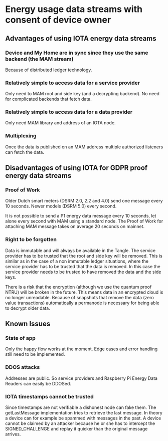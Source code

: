 # Energy usage data streams with consent of device owner


## Advantages of using IOTA energy data streams

### Device and My Home are in sync since they use the same backend (the MAM stream)
Because of distributed ledger technology.

### Relatively simple to access data for a service provider
Only need to MAM root and side key (and a decrypting backend). No need for complicated backends that fetch data.

### Relatively simple to access data for a data provider
Only need MAM library and address of an IOTA node.

### Multiplexing
Once the data is published on an MAM address multiple authorized listeners can fetch the data.

## Disadvantages of using IOTA for GDPR proof energy data streams

### Proof of Work
Older Dutch smart meters (DSRM 2.0, 2.2 and 4.0) send one message every 10 seconds. Newer models (DSRM 5.0) every second.

It is not possible to send a P1 energy data message every 10 seconds, let alone every second with MAM using a standard node. The Proof of Work for attaching MAM message takes on average 20 seconds on mainnet.

### Right to be forgotten
Data is immutable and will always be available in the Tangle. The service provider has to be trusted that the root and side key will be removed. This is similar as in the case of a non immutable ledger situations, where the service provider has to be trusted that the data is removed. In this case the service provider needs to be trusted to have removed the data and the side keys.

There is a risk that the encryption (although we use the quantum proof NTRU) will be broken in the future. This means data in an encrypted cloud is no longer unreadable. Because of snapshots that remove the data (zero value transactions) automatically a permanode is necessary for being able to decrypt older data.

## Known Issues

### State of app
Only the happy flow works at the moment. Edge cases and error handling still need to be implemented.

### DDOS attacks
Addresses are public. So service providers and Raspberry Pi Energy Data Readers can easily be DDOSed.

### IOTA timestamps cannot be trusted
Since timestamps are not verifiable a dishonest node can fake them. The getLastMessage implementation tries to retrieve the last message. In theory a device can for example be spammed with messages in the past. A device cannot be claimed by an attacker because he or she has to intercept the SIGNED_CHALLENGE and replay it quicker than the original message arrives.
